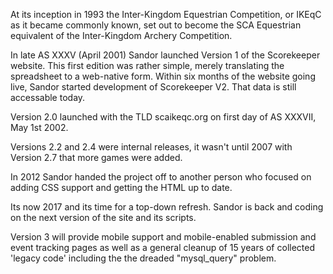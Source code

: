 At its inception in 1993 the Inter-Kingdom Equestrian Competition, or IKEqC as it became commonly known, set out to become the SCA Equestrian equivalent of the Inter-Kingdom Archery Competition.  

In late AS XXXV (April 2001) Sandor launched Version 1 of the Scorekeeper website.  This first edition was rather simple, merely translating the spreadsheet to a web-native form.
Within six months of the website going live, Sandor started development of Scorekeeper V2.  That data is still accessable today.

Version 2.0 launched with the TLD scaikeqc.org on first day of AS XXXVII, May 1st 2002.

Versions 2.2 and 2.4 were internal releases, it wasn't until 2007 with Version 2.7 that more games were added.

In 2012 Sandor handed the project off to another person who focused on adding CSS support and getting the HTML up to date.

Its now 2017 and its time for a top-down refresh.  Sandor is back and coding on the next version of the site and its scripts.

Version 3 will provide mobile support and mobile-enabled submission and event tracking pages as well as a general cleanup of 15 years of collected 'legacy code' including the the dreaded "mysql_query" problem.
